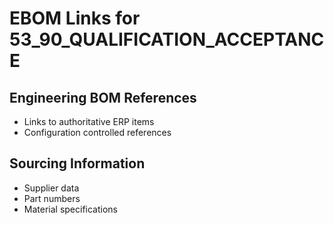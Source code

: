 # EBOM Links for 53_90_QUALIFICATION_ACCEPTANCE

## Engineering BOM References
- Links to authoritative ERP items
- Configuration controlled references

## Sourcing Information
- Supplier data
- Part numbers
- Material specifications
